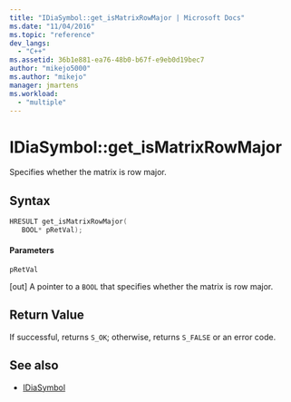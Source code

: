 ```yaml
---
title: "IDiaSymbol::get_isMatrixRowMajor | Microsoft Docs"
ms.date: "11/04/2016"
ms.topic: "reference"
dev_langs:
  - "C++"
ms.assetid: 36b1e881-ea76-48b0-b67f-e9eb0d19bec7
author: "mikejo5000"
ms.author: "mikejo"
manager: jmartens
ms.workload:
  - "multiple"
---
```

# IDiaSymbol::get_isMatrixRowMajor
Specifies whether the matrix is row major.

## Syntax

```C++
HRESULT get_isMatrixRowMajor(
   BOOL* pRetVal);
```

#### Parameters
 `pRetVal`

[out] A pointer to a `BOOL` that specifies whether the matrix is row major.

## Return Value
 If successful, returns `S_OK`; otherwise, returns `S_FALSE` or an error code.

## See also
- [IDiaSymbol](../../debugger/debug-interface-access/idiasymbol.md)